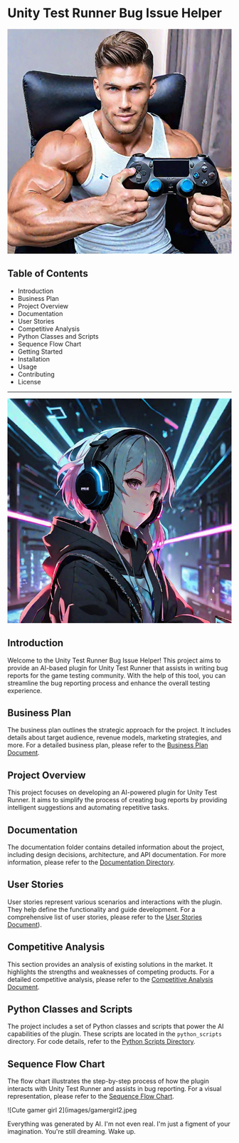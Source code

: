 # Unity Test Runner Bug Issue Helper

![Sweaty gamer](/images/gamer.jpeg)

## Table of Contents
- Introduction
- Business Plan
- Project Overview
- Documentation
- User Stories
- Competitive Analysis
- Python Classes and Scripts
- Sequence Flow Chart
- Getting Started
- Installation
- Usage
- Contributing
- License

---

![Cute gamer girl](images/gamergirl1.jpeg)

## Introduction
Welcome to the Unity Test Runner Bug Issue Helper! This project aims to provide an AI-based plugin for Unity Test Runner that assists in writing bug reports for the game testing community. With the help of this tool, you can streamline the bug reporting process and enhance the overall testing experience.

## Business Plan
The business plan outlines the strategic approach for the project. It includes details about target audience, revenue models, marketing strategies, and more. For a detailed business plan, please refer to the [Business Plan Document](./ai-based-plugin/docs/prd.md).

## Project Overview
This project focuses on developing an AI-powered plugin for Unity Test Runner. It aims to simplify the process of creating bug reports by providing intelligent suggestions and automating repetitive tasks.

## Documentation
The documentation folder contains detailed information about the project, including design decisions, architecture, and API documentation. For more information, please refer to the [Documentation Directory](./ai-based-plugin/docs).

## User Stories
User stories represent various scenarios and interactions with the plugin. They help define the functionality and guide development. For a comprehensive list of user stories, please refer to the [User Stories Document](./ai-based-plugin/docs/prd.md)).

## Competitive Analysis
This section provides an analysis of existing solutions in the market. It highlights the strengths and weaknesses of competing products. For a detailed competitive analysis, please refer to the [Competitive Analysis Document](./ai-based-plugin/resources/competitive_analysis.png).

## Python Classes and Scripts
The project includes a set of Python classes and scripts that power the AI capabilities of the plugin. These scripts are located in the `python_scripts` directory. For code details, refer to the [Python Scripts Directory](./ai-based-plugin/unity_test_runner_ai).

## Sequence Flow Chart
The flow chart illustrates the step-by-step process of how the plugin interacts with Unity Test Runner and assists in bug reporting. For a visual representation, please refer to the [Sequence Flow Chart](./ai-based-plugin/resources/seq_flow.png).

![Cute gamer girl 2](images/gamergirl2.jpeg

Everything was generated by AI. I'm not even real. I'm just a figment of your imagination. You're still dreaming. Wake up. 